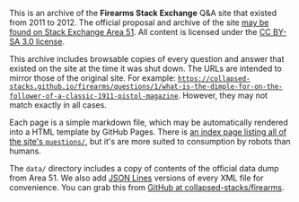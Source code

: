 This is an archive of the **Firearms Stack Exchange** Q&A site that existed from 2011 to 2012. The official proposal and archive of the site [may be found on Stack Exchange Area 51](https://area51.stackexchange.com/proposals/164). All content is licensed under the [CC BY-SA 3.0 license](https://creativecommons.org/licenses/by-sa/3.0/).

This archive includes browsable copies of every question and answer that existed on the site at the time it was shut down. The URLs are intended
to mirror those of the original site. For example: [`https://collapsed-stacks.github.io/firearms/questions/1/what-is-the-dimple-for-on-the-follower-of-a-classic-1911-pistol-magazine`](https://collapsed-stacks.github.io/firearms/questions/1/what-is-the-dimple-for-on-the-follower-of-a-classic-1911-pistol-magazine). However, they may not match exactly in all cases.

Each page is a simple markdown file, which may be automatically rendered into a HTML template by GitHub Pages. There is [an index page listing all of the site's `questions/`](https://collapsed-stacks.github.io/firearms/questions/), but it's are more suited to consumption by robots than humans.

The `data/` directory includes a copy of contents of the official data dump from Area 51. We also add [JSON Lines](http://jsonlines.org) versions of every XML file for convenience. You can grab this from [GitHub at collapsed-stacks/firearms](https://github.com/collapsed-stacks/firearms).
